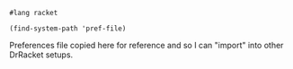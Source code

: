 ```
#lang racket

(find-system-path 'pref-file)
```

Preferences file copied here for reference and so I can "import" into other DrRacket setups.
